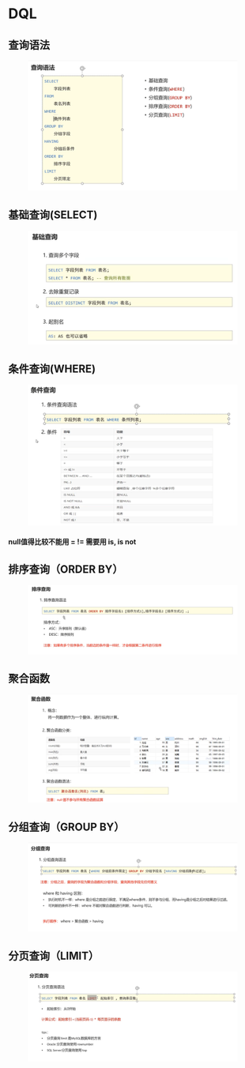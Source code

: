 # DQL

## 查询语法

<figure><img src="../.gitbook/assets/image (5) (3) (1).png" alt=""><figcaption></figcaption></figure>

## 基础查询(SELECT)

<figure><img src="../.gitbook/assets/image (9) (1).png" alt=""><figcaption></figcaption></figure>

## 条件查询(WHERE)

<figure><img src="../.gitbook/assets/image (6) (2).png" alt=""><figcaption></figcaption></figure>

#### null值得比较不能用 =  != 需要用 is, is not

## 排序查询（ORDER BY）

<figure><img src="../.gitbook/assets/image (3) (1) (2) (1).png" alt=""><figcaption></figcaption></figure>

## 聚合函数

<figure><img src="../.gitbook/assets/image (7) (2).png" alt=""><figcaption></figcaption></figure>

## 分组查询（GROUP BY）

<figure><img src="../.gitbook/assets/image (10) (1) (1).png" alt=""><figcaption></figcaption></figure>

## 分页查询（LIMIT）

<figure><img src="../.gitbook/assets/image (1) (2) (1).png" alt=""><figcaption></figcaption></figure>
